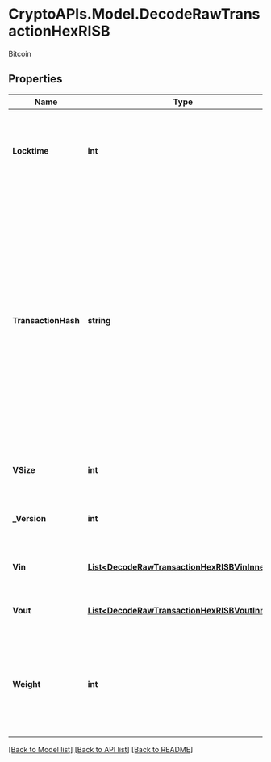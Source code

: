 # CryptoAPIs.Model.DecodeRawTransactionHexRISB
Bitcoin

## Properties

Name | Type | Description | Notes
------------ | ------------- | ------------- | -------------
**Locktime** | **int** | Represents the time at which a particular transaction can be added to the blockchain. | 
**TransactionHash** | **string** | Represents the same as transactionId for account-based protocols like Ethereum, while it could be different in UTXO-based protocols like Bitcoin. E.g., in UTXO-based protocols hash is different from transactionId for SegWit transactions. | 
**VSize** | **int** | Represents the virtual size of this transaction. | 
**_Version** | **int** | Represents the transaction version number. | 
**Vin** | [**List&lt;DecodeRawTransactionHexRISBVinInner&gt;**](DecodeRawTransactionHexRISBVinInner.md) | Represents the transaction inputs. | 
**Vout** | [**List&lt;DecodeRawTransactionHexRISBVoutInner&gt;**](DecodeRawTransactionHexRISBVoutInner.md) | Represents the transaction outputs. | 
**Weight** | **int** | Represents the size of Bitcoin block, measured in weight units and including the segwit discount. | [optional] 

[[Back to Model list]](../README.md#documentation-for-models) [[Back to API list]](../README.md#documentation-for-api-endpoints) [[Back to README]](../README.md)

